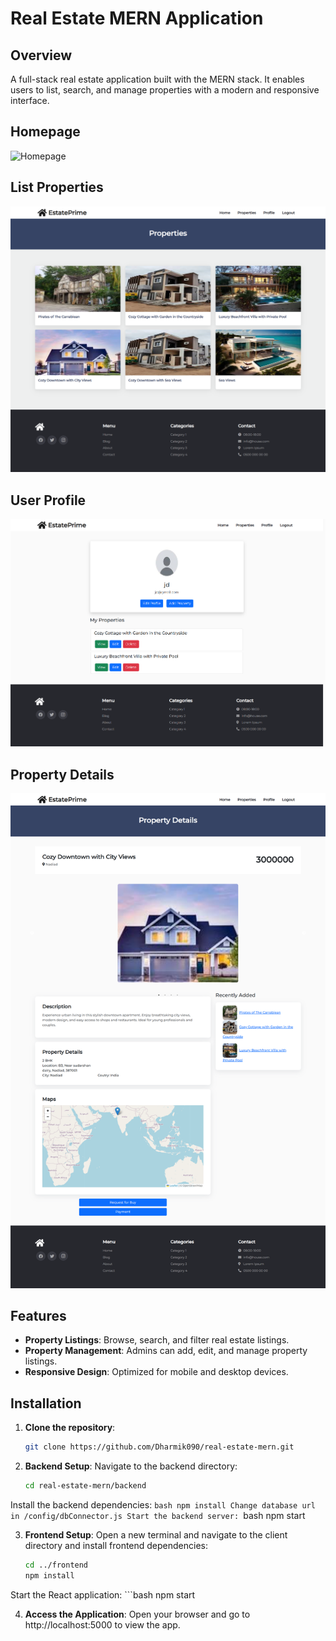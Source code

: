 
# Real Estate MERN Application

## Overview
A full-stack real estate application built with the MERN stack. It enables users to list, search, and manage properties with a modern and responsive interface.

## Homepage
![Homepage](./images/home.png)
## List Properties
![Property Listing](./images/properties.png)
## User Profile
![User Profile](./images/user_profile.png)
## Property Details
![Property Details](./images/property.png)

## Features
- **Property Listings**: Browse, search, and filter real estate listings.
- **Property Management**: Admins can add, edit, and manage property listings.
- **Responsive Design**: Optimized for mobile and desktop devices.

## Installation

1. **Clone the repository**:
   ```bash
   git clone https://github.com/Dharmik090/real-estate-mern.git

2. **Backend Setup**:
Navigate to the backend directory:
      ```bash
      cd real-estate-mern/backend
Install the backend dependencies:
      ```bash
      npm install
Change database url in /config/dbConnector.js
Start the backend server:
      ```bash
      npm start

3. **Frontend Setup**:
Open a new terminal and navigate to the client directory and install frontend dependencies:
      ```bash
      cd ../frontend
      npm install
Start the React application:
      ```bash
      npm start

4. **Access the Application**:
Open your browser and go to http://localhost:5000 to view the app.